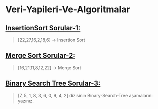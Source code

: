 # Veri-Yapileri-Ve-Algoritmalar
## [InsertionSort Sorular-1:](https://github.com/Huseyinarkin/Veri-Yapileri-Ve-Algoritmalar/blob/main/InsertionSort.md)
>[22,27,16,2,18,6] -> Insertion Sort
## [Merge Sort Sorular-2:](https://github.com/Huseyinarkin/Veri-Yapileri-Ve-Algoritmalar/blob/main/MergeShort.md)
>[16,21,11,8,12,22] -> Merge Sort
## [Binary Search Tree Sorular-3:](https://github.com/Huseyinarkin/Veri-Yapileri-Ve-Algoritmalar/blob/main/BinarySearchTree.md)
>[7, 5, 1, 8, 3, 6, 0, 9, 4, 2] dizisinin Binary-Search-Tree aşamalarını yazınız.
